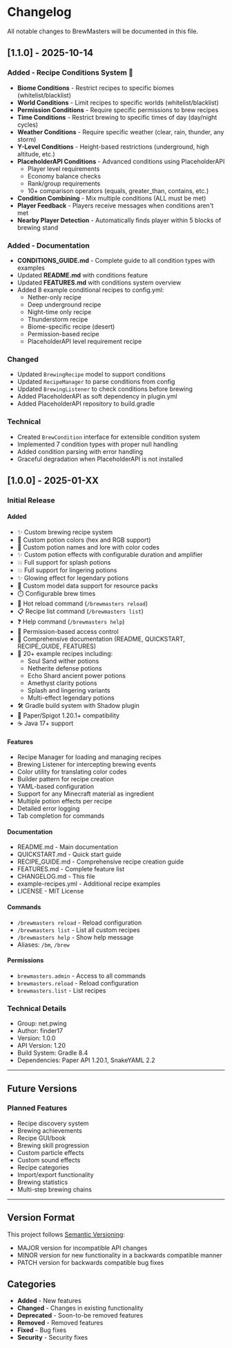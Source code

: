 # Changelog

All notable changes to BrewMasters will be documented in this file.

## [1.1.0] - 2025-10-14

### Added - Recipe Conditions System 🎯

- **Biome Conditions** - Restrict recipes to specific biomes (whitelist/blacklist)
- **World Conditions** - Limit recipes to specific worlds (whitelist/blacklist)
- **Permission Conditions** - Require specific permissions to brew recipes
- **Time Conditions** - Restrict brewing to specific times of day (day/night cycles)
- **Weather Conditions** - Require specific weather (clear, rain, thunder, any storm)
- **Y-Level Conditions** - Height-based restrictions (underground, high altitude, etc.)
- **PlaceholderAPI Conditions** - Advanced conditions using PlaceholderAPI
  - Player level requirements
  - Economy balance checks
  - Rank/group requirements
  - 10+ comparison operators (equals, greater_than, contains, etc.)
- **Condition Combining** - Mix multiple conditions (ALL must be met)
- **Player Feedback** - Players receive messages when conditions aren't met
- **Nearby Player Detection** - Automatically finds player within 5 blocks of brewing stand

### Added - Documentation

- **CONDITIONS_GUIDE.md** - Complete guide to all condition types with examples
- Updated **README.md** with conditions feature
- Updated **FEATURES.md** with conditions system overview
- Added 8 example conditional recipes to config.yml:
  - Nether-only recipe
  - Deep underground recipe
  - Night-time only recipe
  - Thunderstorm recipe
  - Biome-specific recipe (desert)
  - Permission-based recipe
  - PlaceholderAPI level requirement recipe

### Changed

- Updated `BrewingRecipe` model to support conditions
- Updated `RecipeManager` to parse conditions from config
- Updated `BrewingListener` to check conditions before brewing
- Added PlaceholderAPI as soft dependency in plugin.yml
- Added PlaceholderAPI repository to build.gradle

### Technical

- Created `BrewCondition` interface for extensible condition system
- Implemented 7 condition types with proper null handling
- Added condition parsing with error handling
- Graceful degradation when PlaceholderAPI is not installed

## [1.0.0] - 2025-01-XX

### Initial Release

#### Added
- ✨ Custom brewing recipe system
- 🎨 Custom potion colors (hex and RGB support)
- 📝 Custom potion names and lore with color codes
- ✨ Custom potion effects with configurable duration and amplifier
- 💥 Full support for splash potions
- 💥 Full support for lingering potions
- ✨ Glowing effect for legendary potions
- 🎯 Custom model data support for resource packs
- ⏱️ Configurable brew times
- 🔄 Hot reload command (`/brewmasters reload`)
- 📋 Recipe list command (`/brewmasters list`)
- ❓ Help command (`/brewmasters help`)
- 🔐 Permission-based access control
- 📖 Comprehensive documentation (README, QUICKSTART, RECIPE_GUIDE, FEATURES)
- 🎨 20+ example recipes including:
  - Soul Sand wither potions
  - Netherite defense potions
  - Echo Shard ancient power potions
  - Amethyst clarity potions
  - Splash and lingering variants
  - Multi-effect legendary potions
- 🛠️ Gradle build system with Shadow plugin
- 🎯 Paper/Spigot 1.20.1+ compatibility
- ☕ Java 17+ support

#### Features
- Recipe Manager for loading and managing recipes
- Brewing Listener for intercepting brewing events
- Color utility for translating color codes
- Builder pattern for recipe creation
- YAML-based configuration
- Support for any Minecraft material as ingredient
- Multiple potion effects per recipe
- Detailed error logging
- Tab completion for commands

#### Documentation
- README.md - Main documentation
- QUICKSTART.md - Quick start guide
- RECIPE_GUIDE.md - Comprehensive recipe creation guide
- FEATURES.md - Complete feature list
- CHANGELOG.md - This file
- example-recipes.yml - Additional recipe examples
- LICENSE - MIT License

#### Commands
- `/brewmasters reload` - Reload configuration
- `/brewmasters list` - List all custom recipes
- `/brewmasters help` - Show help message
- Aliases: `/bm`, `/brew`

#### Permissions
- `brewmasters.admin` - Access to all commands
- `brewmasters.reload` - Reload configuration
- `brewmasters.list` - List recipes

### Technical Details
- Group: net.pwing
- Author: finder17
- Version: 1.0.0
- API Version: 1.20
- Build System: Gradle 8.4
- Dependencies: Paper API 1.20.1, SnakeYAML 2.2

---

## Future Versions

### Planned Features
- Recipe discovery system
- Brewing achievements
- Recipe GUI/book
- Brewing skill progression
- Custom particle effects
- Custom sound effects
- Recipe categories
- Import/export functionality
- Brewing statistics
- Multi-step brewing chains

---

## Version Format

This project follows [Semantic Versioning](https://semver.org/):
- MAJOR version for incompatible API changes
- MINOR version for new functionality in a backwards compatible manner
- PATCH version for backwards compatible bug fixes

## Categories

- **Added** - New features
- **Changed** - Changes in existing functionality
- **Deprecated** - Soon-to-be removed features
- **Removed** - Removed features
- **Fixed** - Bug fixes
- **Security** - Security fixes

